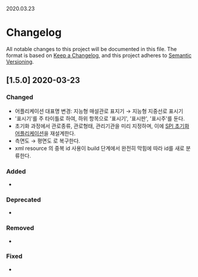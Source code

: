 2020.03.23

# Changelog

All notable changes to this project will be documented in this file.
The format is based on [Keep a Changelog](https://keepachangelog.com/en/1.0.0/),
and this project adheres to [Semantic Versioning](https://semver.org/spec/v2.0.0.html).

## [1.5.0] 2020-03-23

### Changed

- 어플리케이션 대표명 변경: 지능형 매설관로 표지기 → 지능형 지중선로 표시기
- '표시기'를 주 타이틀로 하여, 하위 항목으로 '표시기', '표시판', '표시주'를 둔다.
- 초기화 과정에서 관로종류, 관로형태, 관리기관을 미리 지정하며, 이에 [SPI 초기화 어플리케이션](https://github.com/helloelliote/spi-init-02)을 재설계한다.
- 측면도 → 평면도 로 복구한다.
- xml resource 의 중복 id 사용이 build 단계에서 완전히 막힘에 따라 id를 새로 분류한다.

### Added

- 

### Deprecated

- 

### Removed

- 

### Fixed

- 


